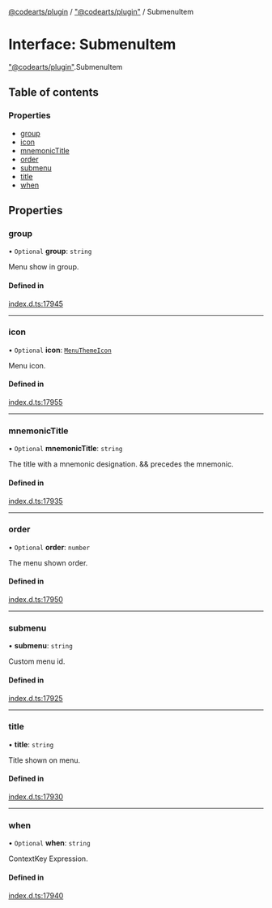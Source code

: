[@codearts/plugin](../README.md) / ["@codearts/plugin"](../modules/_codearts_plugin_.md) / SubmenuItem

# Interface: SubmenuItem

["@codearts/plugin"](../modules/_codearts_plugin_.md).SubmenuItem

## Table of contents

### Properties

- [group](codearts_plugin_.SubmenuItem.md#group)
- [icon](codearts_plugin_.SubmenuItem.md#icon)
- [mnemonicTitle](codearts_plugin_.SubmenuItem.md#mnemonictitle)
- [order](codearts_plugin_.SubmenuItem.md#order)
- [submenu](codearts_plugin_.SubmenuItem.md#submenu)
- [title](codearts_plugin_.SubmenuItem.md#title)
- [when](codearts_plugin_.SubmenuItem.md#when)

## Properties

### group

• `Optional` **group**: `string`

Menu show in group.

#### Defined in

[index.d.ts:17945](https://github.com/xyz-fish/cloudide-plugin-api/blob/9927cd6/index.d.ts#L17945)

___

### icon

• `Optional` **icon**: [`MenuThemeIcon`](codearts_plugin_.MenuThemeIcon.md)

Menu icon.

#### Defined in

[index.d.ts:17955](https://github.com/xyz-fish/cloudide-plugin-api/blob/9927cd6/index.d.ts#L17955)

___

### mnemonicTitle

• `Optional` **mnemonicTitle**: `string`

The title with a mnemonic designation. && precedes the mnemonic.

#### Defined in

[index.d.ts:17935](https://github.com/xyz-fish/cloudide-plugin-api/blob/9927cd6/index.d.ts#L17935)

___

### order

• `Optional` **order**: `number`

The menu shown order.

#### Defined in

[index.d.ts:17950](https://github.com/xyz-fish/cloudide-plugin-api/blob/9927cd6/index.d.ts#L17950)

___

### submenu

• **submenu**: `string`

Custom menu id.

#### Defined in

[index.d.ts:17925](https://github.com/xyz-fish/cloudide-plugin-api/blob/9927cd6/index.d.ts#L17925)

___

### title

• **title**: `string`

Title shown on menu.

#### Defined in

[index.d.ts:17930](https://github.com/xyz-fish/cloudide-plugin-api/blob/9927cd6/index.d.ts#L17930)

___

### when

• `Optional` **when**: `string`

ContextKey Expression.

#### Defined in

[index.d.ts:17940](https://github.com/xyz-fish/cloudide-plugin-api/blob/9927cd6/index.d.ts#L17940)
